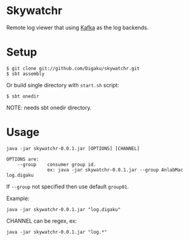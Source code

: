Skywatchr
==========

Remote log viewer that using [Kafka](http://incubator.apache.org/kafka/ "Kafka") as the log backends.

Setup
=============

	$ git clone git://github.com/Digaku/skywatchr.git
	$ sbt assembly
	
Or build single directory with `start.sh` script:

	$ sbt onedir
	
NOTE: needs sbt onedir directory.

Usage
======

	java -jar skywatchr-0.0.1.jar [OPTIONS] [CHANNEL]
	
	OPTIONS are:
		--group    consumer group id.
				   ex: java -jar skywatchr-0.0.1.jar --group AnlabMac log.digaku
	
If `--group` not specified then use default `group01`.
	
Example:

	java -jar skywatchr-0.0.1.jar "log.digaku"
	
CHANNEL can be regex, ex:

	java -jar skywatchr-0.0.1.jar "log.*"
	

